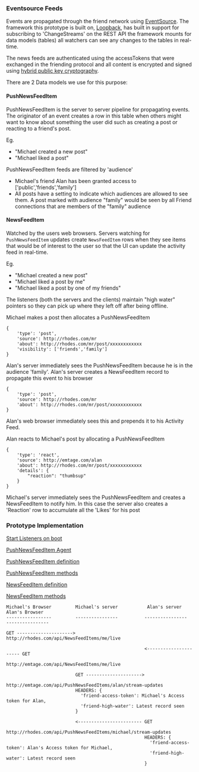 ### Eventsource Feeds

Events are propagated through the friend network using [EventSource](https://www.w3schools.com/html/html5_serversentevents.asp). The framework this prototype is built on, [Loopback](https://loopback.io/doc/en/lb3/Realtime-server-sent-events.html), has built in support for subscribing to 'ChangeStreams' on the REST API the framework mounts for data models (tables) all watchers can see any changes to the tables in real-time.

The news feeds are authenticated using the accessTokens that were exchanged in the friending protocol and all content is encrypted and signed using [hybrid public key cryptography](https://en.wikipedia.org/wiki/Hybrid_cryptosystem).

There are 2 Data models we use for this purpose:

#### PushNewsFeedItem
PushNewsFeedItem is the server to server pipeline for propagating events. The originator of an event creates a row in this table when others might want to know about something the user did such as creating a post or reacting to a friend's post.

Eg.
* "Michael created a new post"
* "Michael liked a post"

PushNewsFeedItem feeds are filtered by 'audience'
* Michael's friend Alan has been granted access to ['public','friends','family']
* All posts have a setting to indicate which audiences are allowed to see them. A post marked with audience "family" would be seen by all Friend connections that are members of the "family" audience

#### NewsFeedItem
Watched by the users web browsers. Servers watching for `PushNewsFeedItem` updates create `NewsFeedItem` rows when they see items that would be of interest to the user so that the UI can update the activity feed in real-time.

Eg.
* "Michael created a new post"
* "Michael liked a post by me"
* "Michael liked a post by one of my friends"

The listeners (both the servers and the clients) maintain "high water" pointers so they can pick up where they left off after being offline.

Michael makes a post then allocates a PushNewsFeedItem
```
{
	'type': 'post',
	'source': http://rhodes.com/mr
	'about': http://rhodes.com/mr/post/xxxxxxxxxxxx
	'visibility': ['friends','family']
}
```

Alan's server immediately sees the PushNewsFeedItem because he is in the audience 'family'. Alan's server creates a NewsFeedItem record to propagate this event to his browser
```
{
	'type': 'post',
	'source': http://rhodes.com/mr
	'about': http://rhodes.com/mr/post/xxxxxxxxxxxx
}
```

Alan's web browser immediately sees this and prepends it to his Activity Feed.

Alan reacts to Michael's post by allocating a PushNewsFeedItem
```
{
	'type': 'react',
	'source': http://emtage.com/alan
	'about': http://rhodes.com/mr/post/xxxxxxxxxxxx
	'details': {
		"reaction": "thumbsup"
	}
}
```

Michael's server  immediately sees the PushNewsFeedItem and creates a NewsFeedItem to notify him. In this case the server also creates a 'Reaction' row to accumulate all the 'Likes' for his post

### Prototype Implementation
[Start Listeners on boot](https://github.com/antiSocialNet/antiSocial/blob/master/server/boot/watchNewsFeeds.js)

[PushNewsFeedItem Agent](https://github.com/antiSocialNet/antiSocial/blob/master/server/lib/watchFeed.js)

[PushNewsFeedItem definition](https://github.com/antiSocialNet/antiSocial/blob/master/common/models/push-news-feed-item.json)

[PushNewsFeedItem methods](https://github.com/antiSocialNet/antiSocial/blob/master/common/models/push-news-feed-item.js)

[NewsFeedItem definition](https://github.com/antiSocialNet/antiSocial/blob/master/common/models/news-feed-item.json)

[NewsFeedItem methods](https://github.com/antiSocialNet/antiSocial/blob/master/common/models/news-feed-item.js)

```
Michael's Browser         Michael's server           Alan's server            Alan's Browser
-----------------         ----------------          ----------------         ----------------

GET --------------------->
http://rhodes.com/api/NewsFeedItems/me/live

                                                    <---------------------- GET
                                                                            http://emtage.com/api/NewsFeedItems/me/live

                          GET --------------------->
                          http://emtage.com/api/PushNewsFeedItems/alan/stream-updates
                          HEADERS: {
                            'friend-access-token': Michael's Access token for Alan,
                            'friend-high-water': Latest record seen
                          }

                          <------------------------ GET
                                                    http://rhodes.com/api/PushNewsFeedItems/michael/stream-updates
                                                    HEADERS: {
                                                      'friend-access-token': Alan's Access token for Michael,
                                                      'friend-high-water': Latest record seen
                                                    }
```
